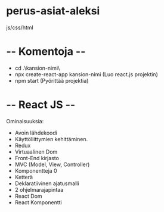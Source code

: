 # perus-asiat-aleksi
js/css/html

# -- Komentoja --
- cd .\kansion-nimi\
- npx create-react-app kansion-nimi (Luo react.js projektin)
- npm start (Pyörittää projektia)

# -- React JS --

Ominaisuuksia:
- Avoin lähdekoodi
- Käyttöliittymien kehittäminen.
- Redux
- Virtuaalinen Dom
- Front-End kirjasto
- MVC (Model, View, Controller)
- Komponentteja 0
- Ketterä
- Deklaratiivinen ajatusmalli
- 2 ohjelmarajapintaa
- React Dom
- React Komponentti

